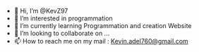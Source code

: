 - 👋 Hi, I’m @KevZ97
- 👀 I’m interested in programmation 
- 🌱 I’m currently learning Programmation and creation Website
- 💞️ I’m looking to collaborate on ...
- 📫 How to reach me on my mail : Kevin.adel760@gmail.com

<!---
KevZ97/KevZ97 is a ✨ special ✨ repository because its `README.md` (this file) appears on your GitHub profile.
You can click the Preview link to take a look at your changes.
--->
